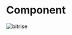 # Component 

![bitrise](https://app.bitrise.io/app/c2108dc4ce5c4f1f.svg?token=UjKi9rZpgZCoYnHEXhDobA)
